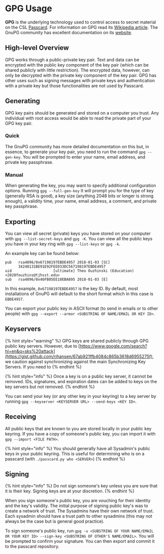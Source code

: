 # GPG Usage

**GPG** is the underlying technology used to control access to secret material on the CSL [Passcard](./). For information on GPG read its [Wikipedia article](https://en.wikipedia.org/wiki/GNU_Privacy_Guard). The GnuPG community has excellent documentation on its [website](https://gnupg.org/documentation/howtos.html).

## High-level Overview

GPG works through a public-private key pair. Text and data can be encrypted with the public key component of the key pair \(which can be shared publicly with little restriction\). The encrypted data, however, can only be decrypted with the private key component of the key pair. GPG has other uses such as signing messages with private keys and authentication with a private key but those functionalities are not used by Passcard.

## Generating

GPG key pairs should be generated and stored on a computer you trust. Any individual with root access would be able to read the private part of your GPG key pair.

### Quick

The GnuPG community has more detailed documentation on this but, in essence, to generate your key pair, you need to run the command `gpg --gen-key`. You will be prompted to enter your name, email address, and private key passphrase.

### Manual

When generating the key, you may want to specify additional configuration options. Running `gpg --full-gen-key` It will prompt you for the type of key \(generally RSA is good\), a key size \(anything 2048 bits or longer is strong enough\), a validity time, your name, email address, a comment, and private key passphrase.

## Exporting

You can view all secret \(private\) keys you have stored on your computer with `gpg --list-secret-keys` and `gpg -K`. You can view all the public keys you have in your key ring with `gpg --list-keys` or `gpg -k`.

An example key can be found below:

```text
pub   rsa4096/0x67198197EBDE4957 2018-01-03 [SC]
      34248131BE91E92FEE033DC567198197EBDE4957
uid                   [ultimate] Theo Ouzhinski (Education) <2020fouzhins@tjhsst.edu>
sub   rsa4096/0x46FB05EE18EBA895 2018-01-03 [E]
```

In this example, `0x67198197EBDE4957` is the key ID. By default, most installations of GnuPG will default to the short format which in this case is `EBDE4957`.

You can export your public key in ASCII format \(to send in emails or to other people\) with `gpg --export --armor <SUBSTRING OF NAME/EMAIL OR KEY ID>`.

## Keyservers

{% hint style="warning" %}
GPG keys are shared publicly through GPG public key servers. However, due to [https://www.google.com/search?hl=en&q=sks%20attack](https://gist.github.com/rjhansen/67ab921ffb4084c865b3618d6955275f), we caution against synchronizing against the main Synchronizing Key Servers.  If you need to 
{% endhint %}

{% hint style="info" %}
Once a key is on a public key server, it cannot be removed. IDs, signatures, and expiration dates can be added to keys on the key servers but not removed.
{% endhint %}

You can send your key \(or any other key in your keyring\) to a key server by running `gpg --keyserver <KEYSERVER URL> --send-keys <KEY ID>`.

## Receiving

All public keys that are known to you are stored locally in your public key keyring. If you have a copy of someone's public key, you can import it with `gpg --import <FILE PATH>`.

{% hint style="info" %}
You should generally have all Sysadmin's public keys in your public keyring. This is useful for determining who is on a passcard \(with `./passcard.py who <SERVER>`\)
{% endhint %}

## Signing

{% hint style="info" %}
Do not sign someone's key unless you are sure that it is their key. Signing keys are at your discretion.
{% endhint %}

When you sign someone's public key, you are vouching for their identity and the key's validity. The initial purpose of signing public key's was to create a network of trust. The Sysadmins have their own network of trust. Each sysadmin should have a trust path to other sysadmins \(this may not always be the case but is general good practice\).

To sign someone's public key, run `gpg -u <SUBSTRING OF YOUR NAME/EMAIL OR YOUR KEY ID> --sign-key <SUBSTRING OF OTHER'S NAME/EMAIL>`. You will be prompted to confirm your signature. You can then export and commit it to the passcard repository.

